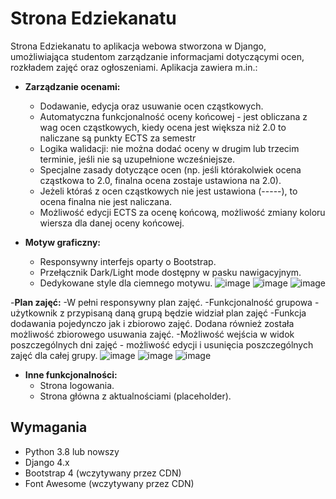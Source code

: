 # Strona Edziekanatu

Strona Edziekanatu to aplikacja webowa stworzona w Django, umożliwiająca studentom zarządzanie informacjami dotyczącymi ocen, rozkładem zajęć oraz ogłoszeniami. Aplikacja zawiera m.in.:

- **Zarządzanie ocenami:** 
  - Dodawanie, edycja oraz usuwanie ocen cząstkowych.
  - Automatyczna funkcjonalność oceny końcowej - jest obliczana z wag ocen cząstkowych, kiedy ocena jest większa niż 2.0 to naliczane są punkty ECTS za semestr
  - Logika walidacji: nie można dodać oceny w drugim lub trzecim terminie, jeśli nie są uzupełnione wcześniejsze.
  - Specjalne zasady dotyczące ocen (np. jeśli którakolwiek ocena cząstkowa to 2.0, finalna ocena zostaje ustawiona na 2.0).
  - Jeżeli któraś z ocen cząstkowych nie jest ustawiona (-----), to ocena finalna nie jest naliczana.
  - Możliwość edycji ECTS za ocenę końcową, możliwość zmiany koloru wiersza dla danej oceny końcowej. 

- **Motyw graficzny:** 
  - Responsywny interfejs oparty o Bootstrap.
  - Przełącznik Dark/Light mode dostępny w pasku nawigacyjnym.
  - Dedykowane style dla ciemnego motywu.
![image](https://github.com/user-attachments/assets/0b934085-3b5d-474f-8f1f-bf43644b8043)
![image](https://github.com/user-attachments/assets/a7c6fc5f-21d6-44e9-a32b-e9038b2e30d0)
![image](https://github.com/user-attachments/assets/a9eb7292-3042-4d6d-bd82-5a9b6331c406)


-**Plan zajęć:**
  -W pełni responsywny plan zajęć. 
  -Funkcjonalność grupowa - użytkownik z przypisaną daną grupą będzie widział plan zajęć
  -Funkcja dodawania pojedynczo jak i zbiorowo zajęć. Dodana również została możliwość zbiorowego usuwania zajęć.
  -Możliwość wejścia w widok poszczególnych dni zajęć - możliwość edycji i usunięcia poszczególnych zajęć dla całej grupy. 
![image](https://github.com/user-attachments/assets/bfd7cd18-0e2f-4d6b-bb75-d721fbdec299)
![image](https://github.com/user-attachments/assets/8e36a87a-d2f0-41b4-8ab5-b1f9230d9f49)
![image](https://github.com/user-attachments/assets/273675f2-ae67-4822-a3c7-259a0021c7ac)


- **Inne funkcjonalności:**
  - Strona logowania. 
  - Strona główna z aktualnościami (placeholder).

## Wymagania
- Python 3.8 lub nowszy
- Django 4.x
- Bootstrap 4 (wczytywany przez CDN)
- Font Awesome (wczytywany przez CDN)



